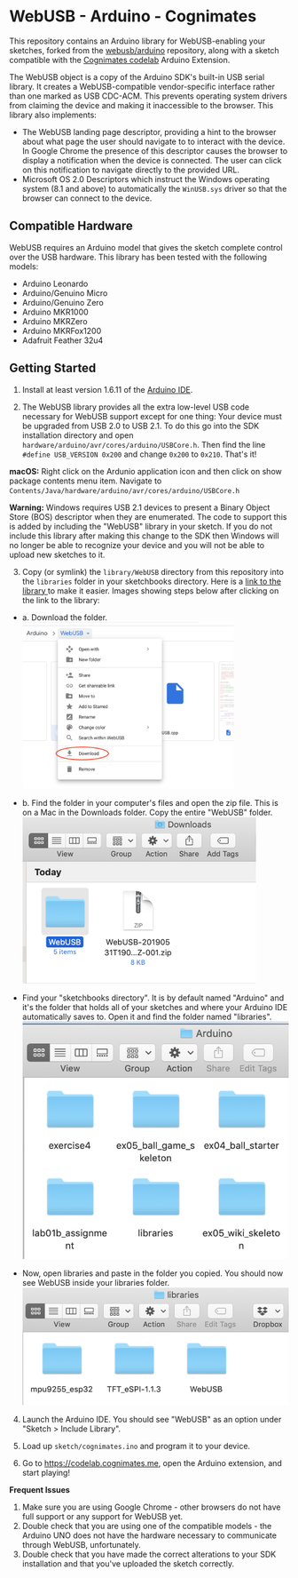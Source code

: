 WebUSB - Arduino - Cognimates
================

This repository contains an Arduino library for WebUSB-enabling your sketches, forked from the <a href="https://github.com/webusb/arduino"> webusb/arduino</a> repository, along with a sketch compatible with the <a href="https://codelab.cognimates.me">Cognimates codelab</a> Arduino Extension. 

The WebUSB object is a copy of the Arduino SDK's built-in USB serial library.
It creates a WebUSB-compatible vendor-specific interface rather than one marked
as USB CDC-ACM. This prevents operating system drivers from claiming the device
and making it inaccessible to the browser. This library also implements:

 * The WebUSB landing page descriptor, providing a hint to the browser about
   what page the user should navigate to to interact with the device. In
   Google Chrome the presence of this descriptor causes the browser to display
   a notification when the device is connected. The user can click on this
   notification to navigate directly to the provided URL.
 * Microsoft OS 2.0 Descriptors which instruct the Windows operating system
   (8.1 and above) to automatically the `WinUSB.sys` driver so that the browser
   can connect to the device.

Compatible Hardware
-------------------

WebUSB requires an Arduino model that gives the sketch complete control over the USB hardware. This library has been tested with the following models:

 * Arduino Leonardo
 * Arduino/Genuino Micro
 * Arduino/Genuino Zero
 * Arduino MKR1000
 * Arduino MKRZero
 * Arduino MKRFox1200
 * Adafruit Feather 32u4

Getting Started
---------------

1. Install at least version 1.6.11 of the [Arduino IDE](https://www.arduino.cc/en/Main/Software).

2. The WebUSB library provides all the extra low-level USB code necessary for WebUSB support except for one thing: Your device must be upgraded from USB 2.0 to USB 2.1. To do this go into the SDK installation directory and open `hardware/arduino/avr/cores/arduino/USBCore.h`. Then find the line `#define USB_VERSION 0x200` and change `0x200` to `0x210`. That's it!

  **macOS:** Right click on the Ardunio application icon and then click on show package contents menu item. Navigate to `Contents/Java/hardware/arduino/avr/cores/arduino/USBCore.h`
  
  **Warning:** Windows requires USB 2.1 devices to present a Binary Object Store (BOS) descriptor when they are enumerated. The code to support this is added by including the "WebUSB" library in your sketch. If you do not include this library after making this change to the SDK then Windows will no longer be able to recognize your device and you will not be able to upload new sketches to it.

3. Copy (or symlink) the `library/WebUSB` directory from this repository into the `libraries` folder in your sketchbooks directory. Here is a <a href="https://drive.google.com/drive/folders/1TsQmEgvsSLchIRxgtch64fpfYczd_pWB?usp=sharing" target="_blank"> link to the library </a> to make it easier. Images showing steps below after clicking on the link to the library: 

  * a. Download the folder. <br><img src="./instruction_images/download-webusb.png" height=300px style="text-align:center;">

  * b. Find the folder in your computer's files and open the zip file. This is on a Mac in the Downloads folder. Copy the entire "WebUSB" folder. <br><img src="./instruction_images/open-zip.png" height=300px style="text-align:center;">

  * Find your "sketchbooks directory". It is by default named "Arduino" and it's the folder that holds all of your sketches and where your Arduino IDE automatically saves to. Open it and find the folder named "libraries". <br> <img src="./instruction_images/libraries-folder.png">

  * Now, open libraries and paste in the folder you copied. You should now see WebUSB inside your libraries folder. <br> <img src="./instruction_images/web-usb.png">

4. Launch the Arduino IDE. You should see "WebUSB" as an option under "Sketch > Include Library".

5. Load up `sketch/cognimates.ino` and program it to your device.

6. Go to https://codelab.cognimates.me, open the Arduino extension, and start playing! 

 **Frequent Issues** 
 1. Make sure you are using Google Chrome - other browsers do not have full support or any support for WebUSB yet. 
 2. Double check that you are using one of the compatible models - the Arduino UNO does not have the hardware necessary to communicate through WebUSB, unfortunately. 
 3. Double check that you have made the correct alterations to your SDK installation and that you've uploaded the sketch correctly. 

